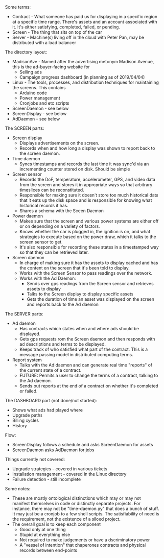 Some terms:

  * Contract - What someone has paid us for displaying in a specific region at a specific time range. There's assets and an account associated with it. It's either satisfying, completed, failed, or pending.
  * Screen - The thing that sits on top of the car
  * Server - Machine(s) living off in the cloud with Peter Pan, may be distributed with a load balancer

The directory layout:

  * MadisonAve - Named after the advertising metonym Madison Avenue, this is the ad-buyer-facing website for 
    * Selling ads 
    * Campaign progress dashboard (in planning as of 2019/04/04)
  * Linux - The tools, processes, and distribution techniques for maintaining the screens. This contains
    * Arduino code
    * Power management
    * Cronjobs and etc scripts
  * ScreenDaemon - see below
  * ScreenDisplay - see below
  * AdDaemon - see below
  
The SCREEN parts:

  * Screen display 
    * Displays advertisements on the screen. 
    * Records when and how long a display was shown to report back to the screen daemon.
  * Time daemon
    * Syncs timestamps and records the last time it was sync'd via an incrementing counter stored on disk. Should be simple
  * Screen sensor 
    * Records the DoF, temperature, accelerometer, GPS, and video data from the screen and stores it in appropriate ways so that arbitrary timeslices can be reconstituted.  
    * Responsible for making sure it doesn't store too much historical data that it eats up the disk space and is responsible for knowing what historical records it has.
    * Shares a schema with the Sceen Daemon
  * Power daemon 
    * Makes sure that the screen and various power systems are either off or on depending on a variety of factors. 
    * Knows whether the car is plugged in, the ignition is on, and what strategies to execute based on the power draw, which it talks to the screen sensor to get.
    * It's also responsible for recording these states in a timestamped way so that they can be retrieved later.
  * Screen daemon
    * In charge of making sure it has the assets to display cached and has the content on the screen that it's been told to display.
    * Works with the Screen Sensor to pass readings over the network.
    * Works with the Ad Daemon: 
      * Sends over gps readings from the Screen sensor and retrieves assets to display
      * Talks to the Screen display to display specific assets
      * Gets the duration of time an asset was displayed on the screen and reports back to the Ad daemon

The SERVER parts:

  * Ad daemon
    * Has contracts which states when and where ads should be displayed.
    * Gets gps requests rom the Screen daemon and then responds with ad descriptions and terms to be displayed.
    * Keeps track of who satisfied what part of the contract. This is a message passing model in distributed computing terms.
  * Report system
    * Talks with the Ad daemon and can generate real time "reports" of the current state of a contract. 
    * FUTURE: Permits a user to change the terms of a contract, talking to the Ad daemon.
    * Sends out reports at the end of a contract on whether it's completed or failed. 


The DASHBOARD part (not done/not started):
  * Shows what ads had played where
  * Upgrade paths
  * Billing cycles
  * History
  
Flow:

  * ScreenDisplay follows a schedule and asks ScreenDaemon for assets
  * ScreenDaemon asks AdDaemon for jobs

Things currently not covered:

  * Upgrade strategies - covered in various tickets
  * Installation management - covered in the Linux directory
  * Failure detection - still incomplete

Some notes:

  * These are mostly ontological distinctions which may or may not manifest themselves in code or distinctly separate projects. For instance, there may not be "time-daemon.py" that does a bunch of stuff. It may just be a cronjob to a few shell scripts. The satisfiability of need is the requirement, not the existence of a siloed project.
  * The overall goal is to keep each component 
    * Good only at one thing
    * Stupid at everything else  
    * Not required to make judgements or have a dscriminatory power 
    * A "vessel of intention" that chaperones contracts and physical records between end-points

